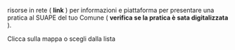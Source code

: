 risorse in rete ( **link** ) per informazioni e piattaforma per presentare una pratica al SUAPE del tuo Comune ( **verifica se la pratica è sata digitalizzata** ).

Clicca sulla mappa o scegli dalla lista
